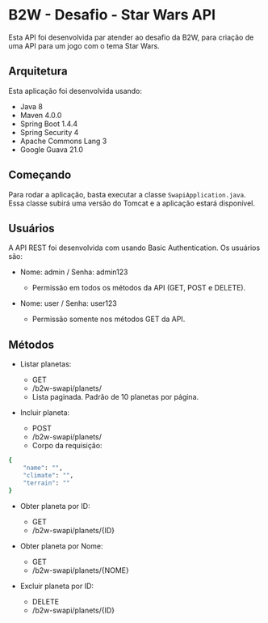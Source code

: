 B2W - Desafio - Star Wars API
==================================================

Esta API foi desenvolvida par atender ao desafio da B2W, para criação de uma API para um jogo com o tema Star Wars.

Arquitetura
-----------

Esta aplicação foi desenvolvida usando:

* Java 8
* Maven 4.0.0
* Spring Boot 1.4.4
* Spring Security 4
* Apache Commons Lang 3
* Google Guava 21.0


Começando
---------------

Para rodar a aplicação, basta executar a classe `SwapiApplication.java`. Essa classe subirá uma versão do Tomcat e a aplicação estará disponível.

Usuários
------------------

A API REST foi desenvolvida com usando Basic Authentication. Os usuários são:

* Nome: admin / Senha: admin123
  - Permissão em todos os métodos da API (GET, POST e DELETE).
 
* Nome: user / Senha: user123
  - Permissão somente nos métodos GET da API.

Métodos
------------------

* Listar planetas: 
  - GET
  - /b2w-swapi/planets/
  - Lista paginada. Padrão de 10 planetas por página.

* Incluir planeta: 
  - POST
  - /b2w-swapi/planets/
  - Corpo da requisição:
```sh
{
	"name": "",
	"climate": "",
	"terrain": ""
}
```

* Obter planeta por ID: 
  - GET
  - /b2w-swapi/planets/{ID}

* Obter planeta por Nome: 
  - GET
  - /b2w-swapi/planets/{NOME}

* Excluir planeta por ID: 
  - DELETE
  - /b2w-swapi/planets/{ID}
